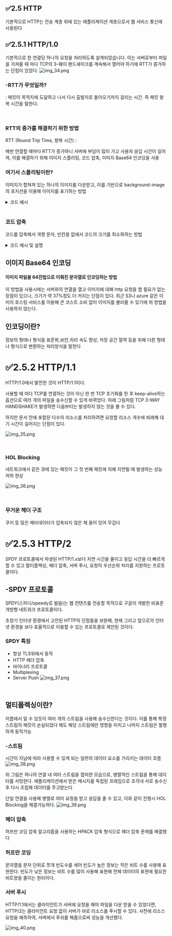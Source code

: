 ## ✅2.5 HTTP
기본적으로 HTTP는 전송 계층 위에 있는 애플리케이션 계층으로서 웹 서비스 통신에 사용된다

## ✅2.5.1 HTTP/1.0
기본적으로 한 연결당 하나의 요청을 처리하도록 설계되었습니다. 이는 서버로부터 파일을 가져올 때 마다 TCP의 3-웨이 핸드셰이크를 계속해서 열어야 하기에 RTT가 증가하는 단점이 있었다.
![img_34.png](img_34.png)

### -RTT가 무엇일까?
: 패킷이 목적지에 도달하고 나서 다시 출발지로 돌아오기까지 걸리는 시간. 즉 패킷 왕복 시간을 말한다.

<br>

### RTT의 증가를 해결하기 위한 방법
RTT (Round Trip Time, 왕복 시간) :

매번 연결할 때마다 RTT가 증가하니 서버에 부담이 많이 가고 사용자 응답 시간이 길어져, 이를 해결하기 위해 이미지 스플리팅, 코드 압축, 이미지 Base64 인코딩을 사용

### 여기서 스플리팅이란?

이미지가 합쳐져 있는 하나의 이미지를 다운받고, 이를 기반으로 background-image의 포지션을 이용해 이미지를 표기하는 방법

<details>
<summary>코드 예시</summary>
<div markdown="1">

```javascript

#icons>li>a{
background-image: url('icons.png');
width:25px;
display:inline-block;
height:25px;
repeat:no-repeat;
}
#icons>li:nth-child(1)>a{
background-position: 2px -8px;
}
#icons>li:nth-child(2)>a{
background-position: -29px -8px;
}

```

</div>
</details>

<br>

### 코드 압축

코드를 압축해서 개행 문자, 빈칸을 없애서 코드의 크기를 최소화하는 방법

<details>
<summary>코드 예시 및 설명</summary>
<div markdown="1">

```javascript

const express = require('express')
const app = express()
const port = 3000

app.get('/', (req,res) => {
  	res.send('Hello World!')
})

app.listen(port, () => {
	console.log('Example app listening on port ${port}')
})

```

위의 코드를 아래와 같이 바꾸는 방법을 말한다

```javascript

const express=require('express'),app=express(),port=3e3;app.
get('/',(e,p)=>{p.send('Hello World!')}),app.listen(3e3,()=>{console.
log('Example app listening on port 3000')});

```


</div>
</details>


## 이미지 Base64 인코딩
#### 이미지 파일을 64진법으로 이뤄진 문자열로 인코딩하는 방법
이 방법을 사용시에는 서버와의 연결을 열고 이미지에 대해 http 요청을 할 필요가 없는 장점이 있으나, 크기가 약 37%정도 더 커지는 단점이 있다. 최근 S3나 azure 같은 이미지 호스팅 서비스를 이용해 큰 코스트 소비 없이 이미지를 불러올 수 있기에 위 방법을 사용하지 않는다.


## 인코딩이란?
정보의 형태나 형식을 표준화,보안,처리 속도 향상, 저장 공간 절약 등을 위해 다른 형태나 형식으로 변환하는 처리방식을 말한다


# ✅2.5.2 HTTP/1.1
HTTP/1.0에서 발전한 것이 HTTP/1.1이다.

사용할 때 마다 TCP를 연결하는 것이 아닌 한 번 TCP 초기화를 한 후 keep-alive하는 옵션으로 여러 개의 파일을 송수신할 수 있게 바뀌었다. 아래 그림처럼 TCP 3-WAY HANDSHAKE가 발생하면 다음부터는 발생하지 않는 것을 볼 수 있다.

하지만 문서 안에 포함된 다수의 리소스를 처리하려면 요청할 리소스 개수에 비례해 대기 시간이 길어지는 단점이 있다.

![img_35.png](img_35.png)

<br>

### HOL Blocking
네트워크에서 같은 큐에 있는 패킷이 그 첫 번째 패킷에 의해 지연될 때 발생하는 성능 저하 현상

![img_36.png](img_36.png)

<br>

### 무거운 헤더 구조
쿠키 등 많은 메타데이터가 압축되지 않은 채 들어 있어 무겁다

# ✅2.5.3 HTTP/2
SPDY 프로토콜에서 파생된 HTTP/1.x보다 지연 시간을 줄이고 응답 시간을 더 빠르게 할 수 있고 멀티플렉싱, 헤더 압축, 서버 푸시, 요청의 우선순위 처리를 지원하는 프로토콜이다.

## -SPDY 프로토콜
SPDY(스피디/speedy로 발음)는 웹 컨텐츠를 전송할 목적으로 구글이 개발한 비표준 개방형 네트워크 프로토콜이다.

초창기 인터넷 환경에서 고안된 HTTP의 단점들을 보완해, 현재 그리고 앞으로의 인터넷 환경을 보다 효율적으로 이용할 수 있는 프로토콜로 제안된 것이다.

### SPDY 특징
- 항상 TLS위에서 동작
- HTTP 헤더 압축
- 바이너리 프로토콜
- Multiplexing
- Server Push
![img_37.png](img_37.png)

<br>

## 멀티플렉싱이란?
이름에서 알 수 있듯이 여러 개의 스트림을 사용해 송수신한다는 것이다.
이를 통해 특정 스트림의 패킷이 손실되었다 해도 해당 스트림에만 영향을 미치고 나머지 스트림은 멀쩡하게 동작가능

### -스트림
시간이 지남에 따라 사용할 수 있게 되는 일련의 데이터 요소를 가리키는 데이터 흐름
![img_38.png](img_38.png)

위 그림은 하나의 연결 내 여러 스트림을 캡처한 모습으로, 병렬적인 스트림을 통해 데이터를 서빙한다.
애플리케이션에서 받은 메시지를 독립된 프레임으로 조각내 서로 송수신 후 다시 조립해 데이터를 주고받는다

단일 연결을 사용해 병렬로 여러 요청을 받고 응답을 줄 수 있고, 이와 같이 진행시 HOL Blocking을 해결가능하다.
![img_39.png](img_39.png)

### 헤더 압축
허프만 코딩 압축 알고리즘을 사용하는 HPACK 압축 형식으로 헤더 압축 문제를 해결했다


### 허프만 코딩
문자열을 문자 단위로 쪼개 빈도수를 세어 빈도가 높은 정보는 적은 비트 수를 사용해 표현한다.
빈도가 낮은 정보는 비트 수를 많이 사용해 표현해 전체 데이터의 표현에 필요한 비트양을 줄이는 원리이다.


### 서버 푸시
HTTP/1.1에서는 클라이언트가 서버에 요청을 해야 파일을 다운 받을 수 있었다면,
HTTP/2는 클라이언트 요청 없이 서버가 바로 리소스를 푸시할 수 있다.
사전에 리소스 요청을 예측하여, 서버에서 푸쉬를 해줌으로써 성능을 개선했다.

![img_40.png](img_40.png)